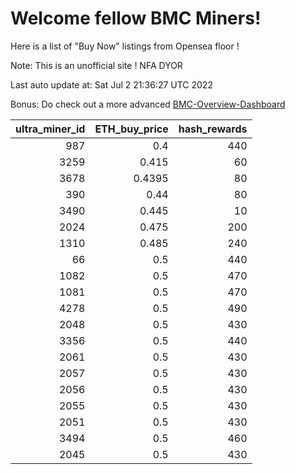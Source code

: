 # Welcome fellow BMC Miners!
Here is a list of "Buy Now" listings from Opensea floor !

Note: This is an unofficial site ! NFA DYOR

Last auto update at: Sat Jul  2 21:36:27 UTC 2022

Bonus: Do check out a more advanced [BMC-Overview-Dashboard](https://dune.com/defifunk/BMC-Overview-Dashboard)


|   ultra_miner_id |   ETH_buy_price |   hash_rewards |
|-----------------:|----------------:|---------------:|
|              987 |          0.4    |            440 |
|             3259 |          0.415  |             60 |
|             3678 |          0.4395 |             80 |
|              390 |          0.44   |             80 |
|             3490 |          0.445  |             10 |
|             2024 |          0.475  |            200 |
|             1310 |          0.485  |            240 |
|               66 |          0.5    |            440 |
|             1082 |          0.5    |            470 |
|             1081 |          0.5    |            470 |
|             4278 |          0.5    |            490 |
|             2048 |          0.5    |            430 |
|             3356 |          0.5    |            440 |
|             2061 |          0.5    |            430 |
|             2057 |          0.5    |            430 |
|             2056 |          0.5    |            430 |
|             2055 |          0.5    |            430 |
|             2051 |          0.5    |            430 |
|             3494 |          0.5    |            460 |
|             2045 |          0.5    |            430 |